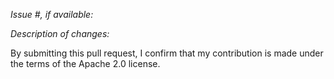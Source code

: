 *Issue #, if available:*

*Description of changes:*


By submitting this pull request, I confirm that my contribution is made under the terms of the Apache 2.0 license.

